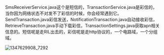 SmsReceiverService.java这个是短信的，TransactionService.java是彩信的，当你因为网络状态不对发不了彩信的时候，你会经常遇到它。SendTransaction.java彩信发送，NotificationTransaction.java自动接收彩信，RetrieveTransaction.java手动下载彩信，TransactionSettings.java获取apn相关信息的。短信呢是走RIL出去的，彩信呢是走http协议的，一个电路域，一个分组域。

![1347629908_7292](F:\总结文档\picture\1347629908_7292.png)

